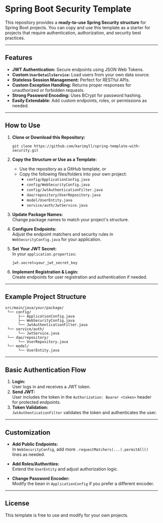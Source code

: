 # Spring Boot Security Template

This repository provides a **ready-to-use Spring Security structure** for Spring Boot projects. You can copy and use this template as a starter for projects that require authentication, authorization, and security best practices.

---

## Features

- **JWT Authentication:** Secure endpoints using JSON Web Tokens.
- **Custom `UserDetailsService`:** Load users from your own data source.
- **Stateless Session Management:** Perfect for RESTful APIs.
- **Custom Exception Handling:** Returns proper responses for unauthorized or forbidden requests.
- **Strong Password Encoding:** Uses BCrypt for password hashing.
- **Easily Extendable:** Add custom endpoints, roles, or permissions as needed.

---

## How to Use

1. **Clone or Download this Repository:**
   ```
   git clone https://github.com/karimyll/spring-template-with-security.git
   ```

2. **Copy the Structure or Use as a Template:**
   - Use the repository as a GitHub template, or
   - Copy the following files/folders into your own project:
     - `config/ApplicationConfig.java`
     - `config/WebSecurityConfig.java`
     - `config/JwtAuthenticationFilter.java`
     - `dao/repository/UserRepository.java`
     - `model/UserEntity.java`
     - `service/auth/JwtService.java`

3. **Update Package Names:**  
   Change package names to match your project's structure.

4. **Configure Endpoints:**  
   Adjust the endpoint matchers and security rules in `WebSecurityConfig.java` for your application.

5. **Set Your JWT Secret:**  
   In your `application.properties`:
   ```
   jwt.secret=your_jwt_secret_key
   ```

6. **Implement Registration & Login:**  
   Create endpoints for user registration and authentication if needed.

---

## Example Project Structure

```
src/main/java/your/package/
 └── config/
      ├── ApplicationConfig.java
      ├── WebSecurityConfig.java
      └── JwtAuthenticationFilter.java
 └── service/auth/
      └── JwtService.java
 └── dao/repository/
      └── UserRepository.java
 └── model/
      └── UserEntity.java
```

---

## Basic Authentication Flow

1. **Login:**  
   User logs in and receives a JWT token.
2. **Send JWT:**  
   User includes the token in the `Authorization: Bearer <token>` header for protected endpoints.
3. **Token Validation:**  
   `JwtAuthenticationFilter` validates the token and authenticates the user.

---

## Customization

- **Add Public Endpoints:**  
  In `WebSecurityConfig`, add more `.requestMatchers(...).permitAll()` lines as needed.

- **Add Roles/Authorities:**  
  Extend the `UserEntity` and adjust authorization logic.

- **Change Password Encoder:**  
  Modify the bean in `ApplicationConfig` if you prefer a different encoder.

---

## License

This template is free to use and modify for your own projects.
